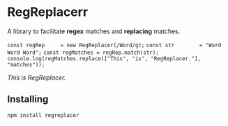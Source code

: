# RegReplacerr
A library to facilitate **regex** matches and **replacing** matches.

`const regRep     = new RegReplacer(/Word/g);`
`const str        = "Word Word Word";`
`const regMatches = regRep.match(str);`
`console.log(regMatches.replace(["This", "is", "RegReplacer."], "matches"));`

*This is RegReplacer.*

## Installing
`npm install regreplacer`